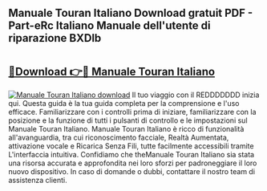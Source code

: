 ## Manuale Touran Italiano Download gratuit PDF - Part-eRc Italiano Manuale dell'utente di riparazione BXDlb

# <h2><a href="http://dfbod2.blite.top/?on=Manuale+Touran+Italiano">🔗Download 👉🔴 Manuale Touran Italiano</a></h2>

[![Manuale Touran Italiano download](https://i.imgur.com/lujVjoI.png)](http://dfbod2.blite.top/?on=Manuale+Touran+Italiano)
Il tuo viaggio con il REDDDDDDD inizia qui. Questa guida è la tua guida completa per la comprensione e l'uso efficace. Familiarizzare con i controlli prima di iniziare, familiarizzare con la posizione e la funzione di tutti i pulsanti di controllo e le impostazioni sul Manuale Touran Italiano. Manuale Touran Italiano è ricco di funzionalità all'avanguardia, tra cui riconoscimento facciale, Realtà Aumentata, attivazione vocale e Ricarica Senza Fili, tutte facilmente accessibili tramite L'interfaccia intuitiva. Confidiamo che theManuale Touran Italiano sia stata una risorsa accurata e approfondita nei loro sforzi per padroneggiare il loro nuovo dispositivo. In caso di domande o dubbi, contattare il nostro team di assistenza clienti.
